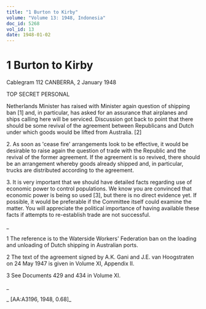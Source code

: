 ```yaml
---
title: "1 Burton to Kirby"
volume: "Volume 13: 1948, Indonesia"
doc_id: 5268
vol_id: 13
date: 1948-01-02
---
```


# 1 Burton to Kirby

Cablegram 112 CANBERRA, 2 January 1948

TOP SECRET PERSONAL

Netherlands Minister has raised with Minister again question of shipping ban [1] and, in particular, has asked for an assurance that airplanes and ships calling here will be serviced. Discussion got back to point that there should be some revival of the agreement between Republicans and Dutch under which goods would be lifted from Australia. [2]

2\. As soon as 'cease fire' arrangements look to be effective, it would be desirable to raise again the question of trade with the Republic and the revival of the former agreement. If the agreement is so revived, there should be an arrangement whereby goods already shipped and, in particular, trucks are distributed according to the agreement.

3\. It is very important that we should have detailed facts regarding use of economic power to control populations. We know you are convinced that economic power is being so used [3], but there is no direct evidence yet. If possible, it would be preferable if the Committee itself could examine the matter. You will appreciate the political importance of having available these facts if attempts to re-establish trade are not successful.

_

1 The reference is to the Waterside Workers' Federation ban on the loading and unloading of Dutch shipping in Australian ports.

2 The text of the agreement signed by A.K. Gani and J.E. van Hoogstraten on 24 May 1947 is given in Volume XI, Appendix II.

3 See Documents 429 and 434 in Volume XI.

_

_ [AA:A3196, 1948, 0.68]_
